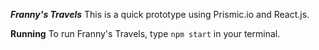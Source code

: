 ***Franny's Travels***
This is a quick prototype using Prismic.io and React.js.

**Running**
To run Franny's Travels, type `npm start` in your terminal.
